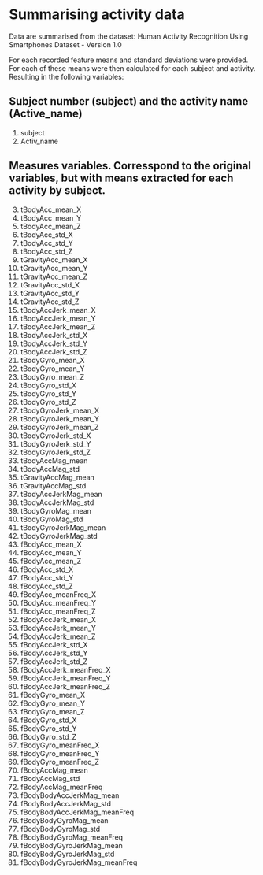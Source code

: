 # Summarising activity data

Data are summarised from the dataset: Human Activity Recognition Using Smartphones Dataset - Version 1.0

For each recorded feature means and standard deviations were provided. For each of these means were then calculated for each subject and activity. Resulting in the following variables:

## Subject number (subject) and the activity name (Active_name)
1. subject
2. Activ_name

## Measures variables. Corresspond to the original variables, but with means extracted for each activity by subject.
3. tBodyAcc_mean_X
4. tBodyAcc_mean_Y
5. tBodyAcc_mean_Z
6. tBodyAcc_std_X
7. tBodyAcc_std_Y
8. tBodyAcc_std_Z
9. tGravityAcc_mean_X
10. tGravityAcc_mean_Y
11. tGravityAcc_mean_Z
12. tGravityAcc_std_X
13. tGravityAcc_std_Y
14. tGravityAcc_std_Z
15. tBodyAccJerk_mean_X
16. tBodyAccJerk_mean_Y
17. tBodyAccJerk_mean_Z
18. tBodyAccJerk_std_X
19. tBodyAccJerk_std_Y
20. tBodyAccJerk_std_Z
21. tBodyGyro_mean_X
22. tBodyGyro_mean_Y
23. tBodyGyro_mean_Z
24. tBodyGyro_std_X
25. tBodyGyro_std_Y
26. tBodyGyro_std_Z
27. tBodyGyroJerk_mean_X
28. tBodyGyroJerk_mean_Y
29. tBodyGyroJerk_mean_Z
30. tBodyGyroJerk_std_X
31. tBodyGyroJerk_std_Y
32. tBodyGyroJerk_std_Z
33. tBodyAccMag_mean
34. tBodyAccMag_std
35. tGravityAccMag_mean
36. tGravityAccMag_std
37. tBodyAccJerkMag_mean
38. tBodyAccJerkMag_std
39. tBodyGyroMag_mean
40. tBodyGyroMag_std
41. tBodyGyroJerkMag_mean
42. tBodyGyroJerkMag_std
43. fBodyAcc_mean_X
44. fBodyAcc_mean_Y
45. fBodyAcc_mean_Z
46. fBodyAcc_std_X
47. fBodyAcc_std_Y
48. fBodyAcc_std_Z
49. fBodyAcc_meanFreq_X
50. fBodyAcc_meanFreq_Y
51. fBodyAcc_meanFreq_Z
52. fBodyAccJerk_mean_X
53. fBodyAccJerk_mean_Y
54. fBodyAccJerk_mean_Z
55. fBodyAccJerk_std_X
56. fBodyAccJerk_std_Y
57. fBodyAccJerk_std_Z
58. fBodyAccJerk_meanFreq_X
59. fBodyAccJerk_meanFreq_Y
60. fBodyAccJerk_meanFreq_Z
61. fBodyGyro_mean_X
62. fBodyGyro_mean_Y
63. fBodyGyro_mean_Z
64. fBodyGyro_std_X
65. fBodyGyro_std_Y
66. fBodyGyro_std_Z
67. fBodyGyro_meanFreq_X
68. fBodyGyro_meanFreq_Y
69. fBodyGyro_meanFreq_Z
70. fBodyAccMag_mean
71. fBodyAccMag_std
72. fBodyAccMag_meanFreq
73. fBodyBodyAccJerkMag_mean
74. fBodyBodyAccJerkMag_std
75. fBodyBodyAccJerkMag_meanFreq
76. fBodyBodyGyroMag_mean
77. fBodyBodyGyroMag_std
78. fBodyBodyGyroMag_meanFreq
79. fBodyBodyGyroJerkMag_mean
80. fBodyBodyGyroJerkMag_std
81. fBodyBodyGyroJerkMag_meanFreq

